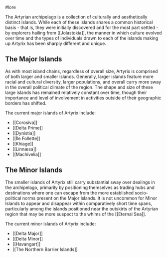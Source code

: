#lore

The Artyrian archipelago is a collection of culturally and aesthetically distinct islands. While each of these islands shares a common historical basis - that is, they were initially discovered and for the most part settled - by explorers hailing from [[Jolastokia]], the manner in which culture evolved over time and the types of individuals drawn to each of the islands making up Artyrix has been sharply
different and unique.
## The Major Islands

As with most island chains, regardless of overall size, Artyrix is comprised of both larger and smaller islands. Generally, larger islands feature more racial and cultural diversity, larger populations, and overall carry more sway in the overall political climate of the region. The shape and size of these large islands has remained relatively constant over time, though their importance and level of involvement in activities outside of their geographic borders has shifted.

The current major islands of Artyrix include:
- [[Corosiva]]
- [[Delta Prime]]
- [[Dynistia]]
- [[Île Follette]]
- [[Khiage]]
- [[Linnæsa]]
- [[Machivelia]]
## The Minor Islands

The smaller islands of Artyrix still carry substantial sway over dealings in the archipelago, primarily by positioning themselves as trading hubs and destinations where one can escape from the more established socio-political norms present on the Major Islands. It is not uncommon for Minor Islands to appear and disappear within comparatively short time spans, particularly among the islands positioned near the outskirts of the Artyrian region that may be more suspect to the whims of the [[Eternal Sea]].

The current minor islands of Artyrix include:
- [[Delta Major]]
- [[Delta Minor]]
- [[Havangart]]
- [[The Northern Barrier Islands]]

